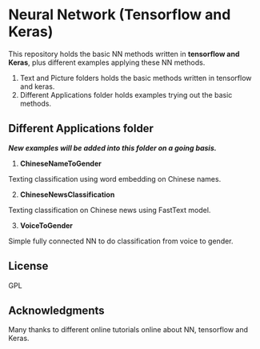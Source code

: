 
# Neural Network (Tensorflow and Keras)

This repository holds the basic NN methods written in **tensorflow and Keras**, plus different examples applying these NN methods.

1. Text and Picture folders holds the basic methods written in tensorflow and keras.
2. Different Applications folder holds examples trying out the basic methods.

## Different Applications folder
***New examples will be added into this folder on a going basis.***

1. **ChineseNameToGender**

Texting classification using word embedding on Chinese names.

2. **ChineseNewsClassification**

Texting classification on Chinese news using FastText model.

3. **VoiceToGender**

Simple fully connected NN to do classification from voice to gender.

## License

GPL

## Acknowledgments

Many thanks to different online tutorials online about NN, tensorflow and Keras.
